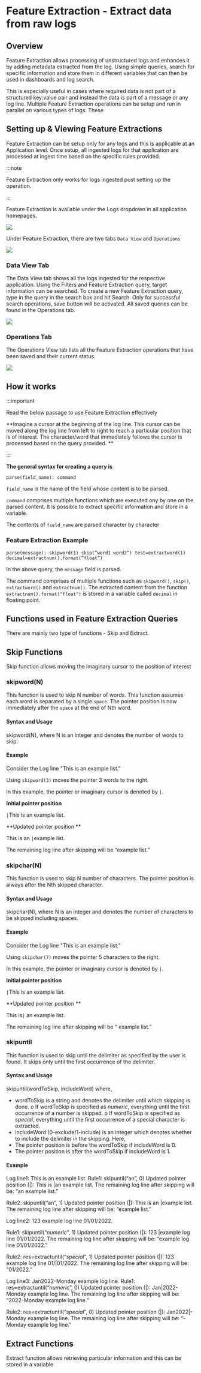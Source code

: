 # Feature Extraction - Extract data from raw logs

## Overview

Feature Extraction allows processing of unstructured logs and enhances it by adding metadata extracted from the log. Using simple queries, search for specific information and store them in different variables that can then be used in dashboards and log search. 

This is especially useful in cases where required data is not part of a structured key:value pair and instead the data is part of a message or any log line. Multiple Feature Extraction operations can be setup and run in parallel on various types of logs. These



## Setting up & Viewing Feature Extractions

Feature Extraction can be setup only for any logs and this is applicable at an Application level. Once setup, all ingested logs for that application are processed at ingest time based on the specific rules provided.

:::note

Feature Extraction only works for logs ingested post setting up the operation. 

:::

Feature Extraction is available under the Logs dropdown in all application homepages.


<img src="/img/feature_extraction/feature_extraction_tab.png" />



Under Feature Extraction, there are two tabs `Data View` and `Operations`

<img src="/img/feature_extraction/feature_extraction_tab.png" />


### Data View Tab

The Data View tab shows all the logs ingested for the respective application. Using the Filters and Feature Extraction query, target information can be searched. To create a new Feature Extraction query, type in the query in the search box and hit Search. Only for successful search operations, save button will be activated. All saved queries can be found in the Operations tab.

<img src="/img/feature_extraction/data_view.png" />


### Operations Tab

The Operations View tab lists all the Feature Extraction operations that have been saved and their current status. 

<img src="/img/feature_extraction/operations_view.png" />

## How it works ##

:::important

Read the below passage to use Feature Extraction effectively

**Imagine a cursor at the beginning of the log line. This cursor can be moved along the log line from left to right to reach a particular position that is of interest. The character/word that immediately follows the cursor is processed based on the query provided. **

:::




**The general syntax for creating a query is**

`parse(field_name): command`

`field_name` is the name of the field whose content is to be parsed. 

`command` comprises multiple functions which are executed ony by one on the parsed content. It is possible to extract specific information and store in a variable.

The contents of `field_name` are parsed character by character 



### Feature Extraction Example ###

    parse(message): skipword(1) skip(“word1 word2”) test=extractword(1) decimal=extractnum().format(“float”)

In the above query, the `message` field is parsed.

The command comprises of multiple functions such as `skipword()`, `skip()`, `extractword()` and `extractnum()`. The extracted content from the function `extractnum().format("float")` is stored in a variable called `decimal` in floating point.


## Functions used in Feature Extraction Queries ##

There are mainly two type of functions - Skip and Extract.

## Skip Functions ##
Skip function allows moving the imaginary cursor to the position of interest

### skipword(N) ###

This function is used to skip N number of words. This function assumes each word is separated by a single `space`. The pointer position is now immediately after the `space` at the end of Nth word.

#### Syntax and Usage ####
skipword(N), where N is an integer and denotes the number of words to skip.

#### Example ####

Consider the Log line "This is an example list."

Using `skipword(3)` moves the pointer 3 words to the right.

In this example, the pointer or imaginary cursor is denoted by `|`.

**Initial pointer position**

`|`This is an example list.

**Updated pointer position **

This is an `|`example list.

The remaining log line after skipping will be “example list.”

### skipchar(N) ###

This function is used to skip N number of characters. The pointer position is always after the Nth skipped character.

#### Syntax and Usage ####
skipchar(N), where N is an integer and denotes the number of characters to be skipped including spaces.
#### Example ####
Consider the Log line "This is an example list."

Using `skipchar(7)` moves the pointer 5 characters to the right.


In this example, the pointer or imaginary cursor is denoted by `|`.

**Initial pointer position**

`|`This is an example list.

**Updated pointer position **

This is`|` an example list.

The remaining log line after skipping will be “ example list.”

### skipuntil ###

This function is used to skip until the delimiter as specified by the user is found. It skips only until the first occurrence of the delimiter.

#### Syntax and Usage ####

skipuntil(wordToSkip, includeWord)
where,
-	wordToSkip is a string and denotes the delimiter until which skipping is done.
o	If wordToSkip is specified as $numeric$, everything until the first occurrence of a number is skipped.
o	If wordToSkip is specified as $special$, everything until the first occurrence of a special character is extracted.
-	includeWord (0-exclude/1-include) is an integer which denotes whether to include the delimiter in the skipping.
Here,
-	The pointer position is before the wordToSkip if includeWord is 0.
-	The pointer position is after the wordToSkip if includeWord is 1.

#### Example ####

Log line1: This is an example list.
Rule1: skipuntil(“an”, 0)
Updated pointer position (|): This is |an example list.
The remaining log line after skipping will be: “an example list.”

Rule2: skipuntil(“an”, 1)
Updated pointer position (|): This is an |example list.
The remaining log line after skipping will be: “example list.”

Log line2: 123 example log line 01/01/2022.

Rule1: skipuntil(“$numeric$”, 1)
Updated pointer position (|): 123 |example log line 01/01/2022.
The remaining log line after skipping will be: “example log line 01/01/2022.”

Rule2: res=extractuntil(“$special$”, 1)
Updated pointer position (|): 123 example log line 01/|01/2022.
The remaining log line after skipping will be: “01/2022.”

Log line3: Jan2022-Monday example log line.
Rule1: res=extractuntil(“$numeric$”, 0)
Updated pointer position (|): Jan|2022-Monday example log line.
The remaining log line after skipping will be: “2022-Monday example log line.”

Rule2: res=extractuntil(“$special$”, 0)
Updated pointer position (|): Jan2022|-Monday example log line.
The remaining log line after skipping will be: “-Monday example log line.”


## Extract Functions ##
Extract function allows retrieving particular information and this can be stored in a variable



